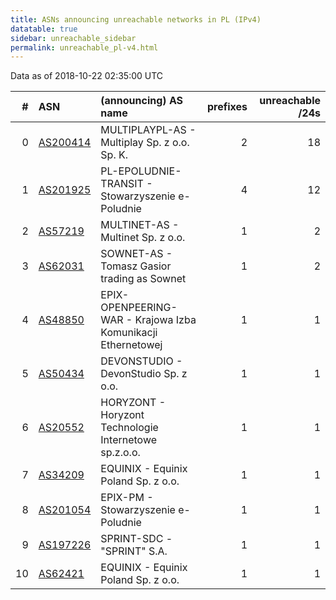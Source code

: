 ```yaml
---
title: ASNs announcing unreachable networks in PL (IPv4)
datatable: true
sidebar: unreachable_sidebar
permalink: unreachable_pl-v4.html
---
```


Data as of 2018-10-22 02:35:00 UTC


<div class="datatable-begin"></div>

|   # | ASN                                      | (announcing) AS name                                         |   prefixes |   unreachable /24s |
|----:|:-----------------------------------------|:-------------------------------------------------------------|-----------:|-------------------:|
|   0 | [AS200414](unreachable_AS200414-v4.html) | MULTIPLAYPL-AS - Multiplay Sp. z o.o. Sp. K.                 |          2 |                 18 |
|   1 | [AS201925](unreachable_AS201925-v4.html) | PL-EPOLUDNIE-TRANSIT - Stowarzyszenie e-Poludnie             |          4 |                 12 |
|   2 | [AS57219](unreachable_AS57219-v4.html)   | MULTINET-AS - Multinet Sp. z o.o.                            |          1 |                  2 |
|   3 | [AS62031](unreachable_AS62031-v4.html)   | SOWNET-AS - Tomasz Gasior trading as Sownet                  |          1 |                  2 |
|   4 | [AS48850](unreachable_AS48850-v4.html)   | EPIX-OPENPEERING-WAR - Krajowa Izba Komunikacji Ethernetowej |          1 |                  1 |
|   5 | [AS50434](unreachable_AS50434-v4.html)   | DEVONSTUDIO - DevonStudio Sp. z o.o.                         |          1 |                  1 |
|   6 | [AS20552](unreachable_AS20552-v4.html)   | HORYZONT - Horyzont Technologie Internetowe sp.z.o.o.        |          1 |                  1 |
|   7 | [AS34209](unreachable_AS34209-v4.html)   | EQUINIX - Equinix Poland Sp. z o.o.                          |          1 |                  1 |
|   8 | [AS201054](unreachable_AS201054-v4.html) | EPIX-PM - Stowarzyszenie e-Poludnie                          |          1 |                  1 |
|   9 | [AS197226](unreachable_AS197226-v4.html) | SPRINT-SDC - "SPRINT" S.A.                                   |          1 |                  1 |
|  10 | [AS62421](unreachable_AS62421-v4.html)   | EQUINIX - Equinix Poland Sp. z o.o.                          |          1 |                  1 |

<div class="datatable-end"></div>